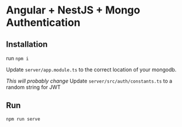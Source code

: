 # Angular + NestJS + Mongo Authentication

## Installation

run `npm i`

Update `server/app.module.ts` to the correct location of your mongodb.

*This will probably change*
Update `server/src/auth/constants.ts` to a random string for JWT

## Run
`npm run serve`